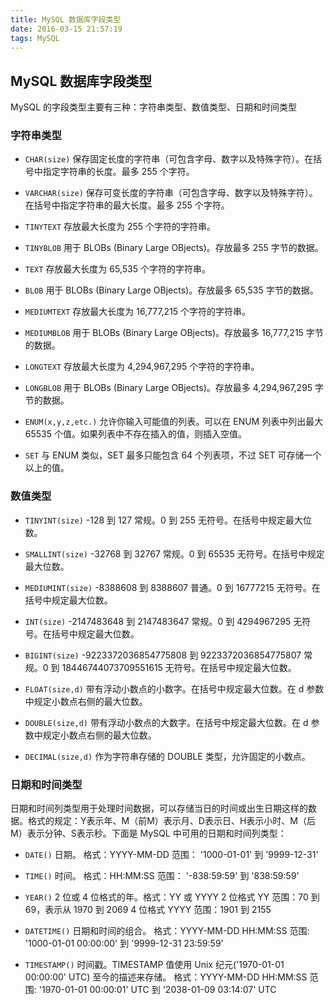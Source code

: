 ```yaml
---
title: MySQL 数据库字段类型
date: 2016-03-15 21:57:19
tags: MySQL
---
```



## MySQL 数据库字段类型

MySQL 的字段类型主要有三种：字符串类型、数值类型、日期和时间类型

### 字符串类型

- `CHAR(size)`
保存固定长度的字符串（可包含字母、数字以及特殊字符）。在括号中指定字符串的长度。最多 255 个字符。

- `VARCHAR(size)`
保存可变长度的字符串（可包含字母、数字以及特殊字符）。在括号中指定字符串的最大长度。最多 255 个字符。

- `TINYTEXT`
存放最大长度为 255 个字符的字符串。

- `TINYBLOB`
用于 BLOBs (Binary Large OBjects)。存放最多 255 字节的数据。

- `TEXT`
存放最大长度为 65,535 个字符的字符串。 

- `BLOB`
用于 BLOBs (Binary Large OBjects)。存放最多 65,535 字节的数据。

- `MEDIUMTEXT`
存放最大长度为 16,777,215 个字符的字符串。 

- `MEDIUMBLOB`
用于 BLOBs (Binary Large OBjects)。存放最多 16,777,215 字节的数据。

- `LONGTEXT`
存放最大长度为 4,294,967,295 个字符的字符串。 

- `LONGBLOB`
用于 BLOBs (Binary Large OBjects)。存放最多 4,294,967,295 字节的数据。

- `ENUM(x,y,z,etc.)`
允许你输入可能值的列表。可以在 ENUM 列表中列出最大 65535 个值。如果列表中不存在插入的值，则插入空值。

- `SET`
与 ENUM 类似，SET 最多只能包含 64 个列表项，不过 SET 可存储一个以上的值。

### 数值类型

- `TINYINT(size)`
-128 到 127 常规。0 到 255 无符号。在括号中规定最大位数。

- `SMALLINT(size)`
-32768 到 32767 常规。0 到 65535 无符号。在括号中规定最大位数。

- `MEDIUMINT(size)`
-8388608 到 8388607 普通。0 到 16777215 无符号。在括号中规定最大位数。 

- `INT(size)`
-2147483648 到 2147483647 常规。0 到 4294967295 无符号。在括号中规定最大位数。 

- `BIGINT(size)`
-9223372036854775808 到 9223372036854775807 常规。0 到 18446744073709551615 无符号。在括号中规定最大位数。 

- `FLOAT(size,d)`
带有浮动小数点的小数字。在括号中规定最大位数。在 d 参数中规定小数点右侧的最大位数。 

- `DOUBLE(size,d)`
带有浮动小数点的大数字。在括号中规定最大位数。在 d 参数中规定小数点右侧的最大位数。 

- `DECIMAL(size,d)`
作为字符串存储的 DOUBLE 类型，允许固定的小数点。 

### 日期和时间类型

日期和时间列类型用于处理时间数据，可以存储当日的时间或出生日期这样的数据。格式的规定：Y表示年、M（前M）表示月、D表示日、H表示小时、M（后M）表示分钟、S表示秒。下面是 MySQL 中可用的日期和时间列类型：

- `DATE()`
日期。
格式：YYYY-MM-DD 
范围： '1000-01-01' 到 '9999-12-31'

- `TIME()`
时间。
格式：HH:MM:SS 
范围： '-838:59:59' 到 '838:59:59'  

- `YEAR()`
2 位或 4 位格式的年。格式：YY 或 YYYY
2 位格式 YY 范围：70 到 69，表示从 1970 到 2069
4 位格式 YYYY 范围：1901 到 2155

- `DATETIME()`
日期和时间的组合。
格式：YYYY-MM-DD HH:MM:SS 
范围: '1000-01-01 00:00:00' 到 '9999-12-31 23:59:59'

- `TIMESTAMP()`
时间戳。TIMESTAMP 值使用 Unix 纪元('1970-01-01 00:00:00' UTC) 至今的描述来存储。
格式：YYYY-MM-DD HH:MM:SS
范围: '1970-01-01 00:00:01' UTC 到 '2038-01-09 03:14:07' UTC
